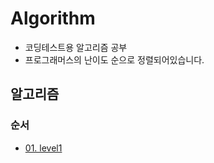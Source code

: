# Algorithm

* 코딩테스트용 알고리즘 공부
* 프로그래머스의 난이도 순으로 정렬되어있습니다.
  

## 알고리즘

### 순서

- [01. level1](https://github.com/namjunemy/TIL/blob/master/Algorithm/analysis_of_algorithms.md)



